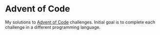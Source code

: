 # Advent of Code


My solutions to [Advent of Code](http://adventofcode.com/) challenges.
Initial goal is to complete each challenge in a different programming language.
